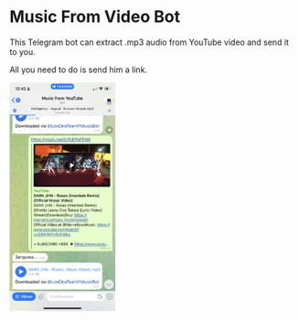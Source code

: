 # Music From Video Bot

This Telegram bot can extract .mp3 audio from YouTube video and send it to you.

All you need to do is send him a link.

<img src="extra/screenshot.PNG" height="400">
